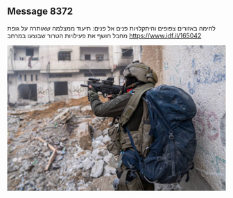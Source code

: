 ## Message 8372

לחימה באזורים צפופים והיתקלויות פנים אל פנים:
תיעוד ממצלמה שאותרה על גופת מחבל חושף את פעילויות הטרור שבוצעו במרחב
https://www.idf.il/165042

![Photo](./8372/8372_photo.jpg)
